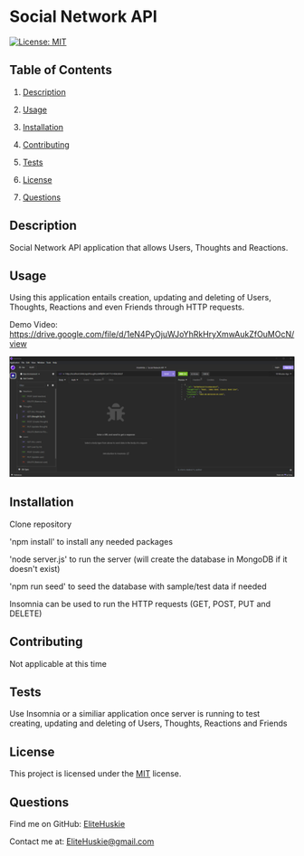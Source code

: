 # Social Network API

[![License: MIT](https://img.shields.io/badge/License-MIT-yellow.svg)](https://opensource.org/licenses/MIT)

## Table of Contents

1. [Description](#description)
2. [Usage](#usage)

3. [Installation](#installation)
4. [Contributing](#contributing)

5. [Tests](#tests)

6. [License](#license)

7. [Questions](#questions)

## Description

Social Network API application that allows Users, Thoughts and Reactions.

## Usage

Using this application entails creation, updating and deleting of Users, Thoughts, Reactions and even Friends through HTTP requests.

Demo Video: https://drive.google.com/file/d/1eN4PyOjuWJoYhRkHryXmwAukZfOuMOcN/view

![Social Network API](./public/images/social-network-api-1.png)

## Installation

Clone repository

'npm install' to install any needed packages

'node server.js' to run the server (will create the database in MongoDB if it doesn't exist)

'npm run seed' to seed the database with sample/test data if needed

Insomnia can be used to run the HTTP requests (GET, POST, PUT and DELETE)

## Contributing

Not applicable at this time

## Tests

Use Insomnia or a similiar application once server is running to test creating, updating and deleting of Users, Thoughts, Reactions and Friends

## License

This project is licensed under the [MIT](https://opensource.org/licenses/MIT) license.

## Questions

Find me on GitHub: [EliteHuskie](https://github.com/EliteHuskie)

Contact me at: [EliteHuskie@gmail.com](mailto:EliteHuskie@gmail.com)